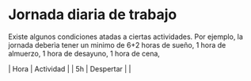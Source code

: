 # Jornada diaria de trabajo

Existe algunos condiciones atadas a ciertas actividades. Por ejemplo,
la jornada deberìa tener un minimo de 6+2 horas de sueño, 1 hora de almuerzo,
1 hora de desayuno, 1 hora de cena, 

| Hora | Actividad |
| 5h   | Despertar |
| 
